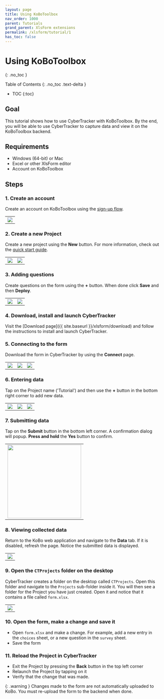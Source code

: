 ```yaml
---
layout: page
title: Using KoBoToolbox
nav_order: 1000
parent: Tutorials
grand_parent: XlsForm extensions
permalink: /xlsform/tutorial/1
has_toc: false
---
```

Using KoBoToolbox
========================
{: .no_toc }

Table of Contents
{: .no_toc .text-delta }

- TOC
{:toc}

## Goal
This tutorial shows how to use CyberTracker with KoBoToolbox. By the end, you will be able to use CyberTracker to capture data and view it on the KoBoToolbox backend.

## Requirements
- Windows (64-bit) or Mac
- Excel or other XlsForm editor
- Account on KoBoToolbox

## Steps
### 1. Create an account
Create an account on KoBoToolbox using the [sign-up flow](https://www.kobotoolbox.org/sign-up/).
<table>
<tr>
<td><img src="{{ site.baseurl }}/assets/xlsform/tutorial-kobo-1.png" /></td>
</tr>
</table>

### 2. Create a new Project
Create a new project using the **New** button. For more information, check out the [quick start guide](https://support.kobotoolbox.org/quick_start.html).
<table>
<tr>
<td><img src="{{ site.baseurl }}/assets/xlsform/tutorial-kobo-2.png" /></td>
<td><img src="{{ site.baseurl }}/assets/xlsform/tutorial-kobo-3.png" /></td>
</tr>
</table>

### 3. Adding questions
Create questions on the form using the **+** button. When done click **Save** and then **Deploy**. 
<table>
<tr>
<td><img src="{{ site.baseurl }}/assets/xlsform/tutorial-kobo-4.png" /></td>
<td><img src="{{ site.baseurl }}/assets/xlsform/tutorial-kobo-5.png" /></td>
</tr>
</table>

### 4. Download, install and launch CyberTracker
Visit the [Download page]({{ site.baseurl }}/xlsform/download) and follow the instructions to install and launch CyberTracker. 

### 5. Connecting to the form
Download the form in CyberTracker by using the **Connect** page.
<table>
<tr>
<td><img src="{{ site.baseurl }}/assets/xlsform/tutorial-kobo-6a.png" /></td>
<td><img src="{{ site.baseurl }}/assets/xlsform/tutorial-kobo-6b.png" /></td>
<td><img src="{{ site.baseurl }}/assets/xlsform/tutorial-kobo-6c.png" /></td>
</tr>
</table>

### 6. Entering data
Tap on the Project name ('Tutorial') and then use the **+** button in the bottom right corner to add new data.
<table>
<tr>
<td><img src="{{ site.baseurl }}/assets/xlsform/tutorial-kobo-6d.png" /></td>
<td><img src="{{ site.baseurl }}/assets/xlsform/tutorial-kobo-6e.png" /></td>
<td><img src="{{ site.baseurl }}/assets/xlsform/tutorial-kobo-6f.png" /></td>
</tr>
</table>

### 7. Submitting data
Tap on the **Submit** button in the bottom left corner. A confirmation dialog will popup. **Press and hold** the **Yes** button to confirm.
<table>
<tr>
<td><img width="240" src="{{ site.baseurl }}/assets/xlsform/tutorial-kobo-7a.png" /></td>
</tr>
</table>

### 8. Viewing collected data
Return to the KoBo web application and navigate to the **Data** tab. If it is disabled, refresh the page. Notice the submitted data is displayed. 
<table>
<tr>
<td><img src="{{ site.baseurl }}/assets/xlsform/tutorial-kobo-8.png" /></td>
</tr>
</table>

### 9. Open the `CTProjects` folder on the desktop
CyberTracker creates a folder on the desktop called `CTProjects`. Open this folder and navigate to the `Projects` sub-folder inside it. You will then see a folder for the Project you have just created. Open it and notice that it contains a file called `form.xlsx`.
<table>
<tr>
<td><img src="{{ site.baseurl }}/assets/xlsform/tutorial-kobo-9.png" /></td>
</tr>
</table>

### 10. Open the form, make a change and save it
- Open `form.xlsx` and make a change. For example, add a new entry in the `choices` sheet, or a new question in the `survey` sheet. 
- Save the form

### 11. Reload the Project in CyberTracker
- Exit the Project by pressing the **Back** button in the top left corner
- Relaunch the Project by tapping on it
- Verify that the change that was made.

{: .warning }
Changes made to the form are not automatically uploaded to KoBo. You must re-upload the form to the backend when done.
